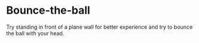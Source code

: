 # Bounce-the-ball
Try standing in front of a plane wall for better experience and try to bounce the ball with your head.
